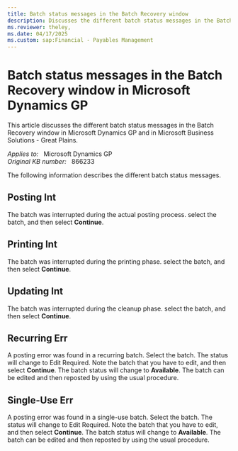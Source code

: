 ```yaml
---
title: Batch status messages in the Batch Recovery window
description: Discusses the different batch status messages in the Batch Recovery window in Microsoft Dynamics GP.
ms.reviewer: theley,  
ms.date: 04/17/2025
ms.custom: sap:Financial - Payables Management
---
```

# Batch status messages in the Batch Recovery window in Microsoft Dynamics GP

This article discusses the different batch status messages in the Batch Recovery window in Microsoft Dynamics GP and in Microsoft Business Solutions - Great Plains.

_Applies to:_ &nbsp; Microsoft Dynamics GP  
_Original KB number:_ &nbsp; 866233

The following information describes the different batch status messages.

## Posting Int

The batch was interrupted during the actual posting process. select the batch, and then select **Continue**.

## Printing Int

The batch was interrupted during the printing phase. select the batch, and then select **Continue**.

## Updating Int

The batch was interrupted during the cleanup phase. select the batch, and then select **Continue**.

## Recurring Err

A posting error was found in a recurring batch. Select the batch. The status will change to Edit Required. Note the batch that you have to edit, and then select **Continue**. The batch status will change to **Available**. The batch can be edited and then reposted by using the usual procedure.

## Single-Use Err

A posting error was found in a single-use batch. Select the batch. The status will change to Edit Required. Note the batch that you have to edit, and then select **Continue**. The batch status will change to **Available**. The batch can be edited and then reposted by using the usual procedure.
